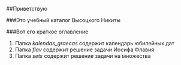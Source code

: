 ##Приветствую

###Это учебный каталог Высоцкого Никиты

###Вот его краткое оглавление

1. Папка *kalendas_graecas* содержит календарь юбилейных дат
1. Папка *flav* содержит решение задачи Иосифа Флавия
1. Папка *sets* содержит решение задачи на множества
